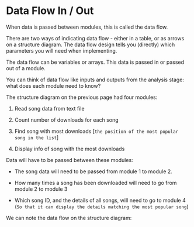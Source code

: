 # Data Flow In / Out

When data is passed between modules, this is called the data flow.

There are two ways of indicating data flow - either in a table, or as arrows on a structure diagram. The data flow design tells you (directly) which parameters you will need when implementing.

The data flow can be variables or arrays. This data is passed in or passed out of a module.

You can think of data flow like inputs and outputs from the analysis stage: what does each module need to know?

The structure diagram on the previous page had four modules:

1. Read song data from text file

2. Count number of downloads for each song
   
3. Find song with most downloads [`the position of the most popular song in the list`]
   
4. Display info of song with the most downloads

Data will have to be passed between these modules:

* The song data will need to be passed from module 1 to module 2.
  
* How many times a song has been downloaded will need to go from module 2 to module 3
  
* Which song ID, and the details of all songs, will need to go to module 4 (`So that it can display the details matching the most popular song`)

We can note the data flow on the structure diagram:



